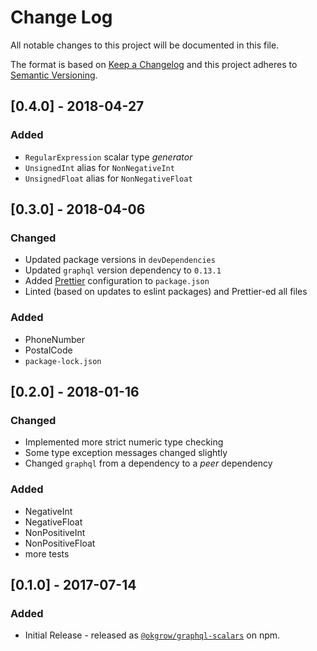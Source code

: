 # Change Log

All notable changes to this project will be documented in this file.

The format is based on [Keep a Changelog](http://keepachangelog.com/)
and this project adheres to [Semantic Versioning](http://semver.org/).

## [0.4.0] - 2018-04-27

### Added

* `RegularExpression` scalar type _generator_
* `UnsignedInt` alias for `NonNegativeInt`
* `UnsignedFloat` alias for `NonNegativeFloat`

## [0.3.0] - 2018-04-06

### Changed

* Updated package versions in `devDependencies`
* Updated `graphql` version dependency to `0.13.1`
* Added [Prettier](https://prettier.io/) configuration to `package.json`
* Linted (based on updates to eslint packages) and Prettier-ed all files

### Added

* PhoneNumber
* PostalCode
* `package-lock.json`

## [0.2.0] - 2018-01-16

### Changed

* Implemented more strict numeric type checking
* Some type exception messages changed slightly
* Changed `graphql` from a dependency to a _peer_ dependency

### Added

* NegativeInt
* NegativeFloat
* NonPositiveInt
* NonPositiveFloat
* more tests

## [0.1.0] - 2017-07-14

### Added

* Initial Release - released as [`@okgrow/graphql-scalars`](https://www.npmjs.com/package/@okgrow/graphql-scalars) on npm.
